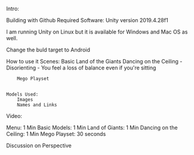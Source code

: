 Intro:

Building with Github
Required Software:
Unity version 2019.4.28f1

I am running Unity on Linux but it is available for Windows and Mac OS as well. 

Change the buld target to Android



How to use it
    Scenes:
        Basic
        Land of the Giants
        Dancing on the Ceiling
            - Disorienting
            - You feel a loss of balance even if you're sitting
            
        Mego Playset


    Models Used:
        Images
        Names and Links
        

Video:

Menu: 1 Min
Basic Models: 1 Min
Land of Giants: 1 Min
Dancing on the Ceiling: 1 Min
Mego Playset: 30 seconds

Discussion on Perspective



